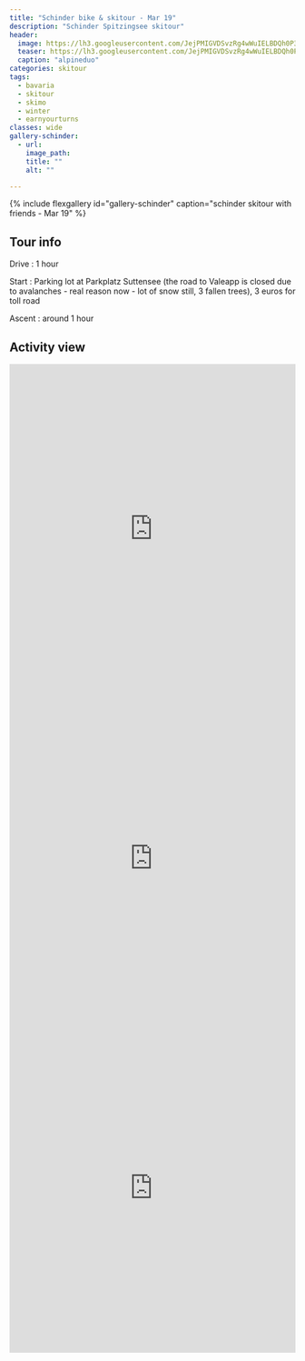 ```yaml
---
title: "Schinder bike & skitour - Mar 19"
description: "Schinder Spitzingsee skitour"
header:
  image: https://lh3.googleusercontent.com/JejPMIGVDSvzRg4wWuIELBDQh0P3vqhzmBdrWXL94GlDQyeGUpKnYCwpqubWejev3A15wjrGYGnZNU73hcnC981KwxS8GbV7MeY4qNVxNFI993ZkBn2u_DaJQzsrJ9hFASZGKl7zIHx-68CJJ3ftD_bQKF0deUumuXKBCQMuEKa9_2NSVXy0WxwwFlmUBEU3VztJy-a8EWXy9lvAFRBn7e5FgByD1f0-XbVGzGs6t8mhxug43eKu57dEfQ8ofYA9Z4wVjBAZjGu1pPa-gEoL73tW5vpHgI32pCXjoT9DK43-RxQyNABpEj7qrQewWcv8nrbg7dUn-__5FYx2F_xQ-xcRNcikR5faDwXnGClUtLzY0Y2FppA7Ip8ze1g0qln3N1zVlhc2ypQL6Nxtq00DqDnBZoNFqmAC7gQlL9vkGZRCWJnflb2_gRKfiiZvUR1fEjmOfraR-TL4yVEdKTfr-qogDtOpTAe2trPU6Hj5X-oIpctOlKYG_mxCNI_tFdFWTryBgsiYOXBkvYEp8lp9_dUBuYh-UT3QpsBVf0LpdEwYD4nl6sm0e4y4NBXGFyryyWZ-GHlPEPZB_A3Udf8XSyKzcwlA1gBm6OzXejucYQKLGEm56IJxhfPaOlAT9C_E7AaIzzQjYYrJk0D-h2jchao3fRU5MSlOy8wNPTOX-ClJ8bLbTYRp8wzVjDAVyG3co5GiGpaI1JLDoSOgXQorlxe_hA=w2054-h1542-no
  teaser: https://lh3.googleusercontent.com/JejPMIGVDSvzRg4wWuIELBDQh0P3vqhzmBdrWXL94GlDQyeGUpKnYCwpqubWejev3A15wjrGYGnZNU73hcnC981KwxS8GbV7MeY4qNVxNFI993ZkBn2u_DaJQzsrJ9hFASZGKl7zIHx-68CJJ3ftD_bQKF0deUumuXKBCQMuEKa9_2NSVXy0WxwwFlmUBEU3VztJy-a8EWXy9lvAFRBn7e5FgByD1f0-XbVGzGs6t8mhxug43eKu57dEfQ8ofYA9Z4wVjBAZjGu1pPa-gEoL73tW5vpHgI32pCXjoT9DK43-RxQyNABpEj7qrQewWcv8nrbg7dUn-__5FYx2F_xQ-xcRNcikR5faDwXnGClUtLzY0Y2FppA7Ip8ze1g0qln3N1zVlhc2ypQL6Nxtq00DqDnBZoNFqmAC7gQlL9vkGZRCWJnflb2_gRKfiiZvUR1fEjmOfraR-TL4yVEdKTfr-qogDtOpTAe2trPU6Hj5X-oIpctOlKYG_mxCNI_tFdFWTryBgsiYOXBkvYEp8lp9_dUBuYh-UT3QpsBVf0LpdEwYD4nl6sm0e4y4NBXGFyryyWZ-GHlPEPZB_A3Udf8XSyKzcwlA1gBm6OzXejucYQKLGEm56IJxhfPaOlAT9C_E7AaIzzQjYYrJk0D-h2jchao3fRU5MSlOy8wNPTOX-ClJ8bLbTYRp8wzVjDAVyG3co5GiGpaI1JLDoSOgXQorlxe_hA=w800-h300-no 
  caption: "alpineduo"
categories: skitour
tags:
  - bavaria
  - skitour
  - skimo
  - winter
  - earnyourturns
classes: wide
gallery-schinder:
  - url: 
    image_path: 
    title: ""
    alt: ""

---
```



{% include flexgallery id="gallery-schinder" caption="schinder skitour with friends - Mar 19" %}

## Tour info

Drive
: 1 hour

Start
: Parking lot at Parkplatz Suttensee (the road to Valeapp is closed due to avalanches - real reason now - lot of snow still, 3 fallen trees), 3 euros for toll road

Ascent
: around 1 hour 

## Activity view

<iframe src="https://www.komoot.com/tour/61901584/embed?profile=1" width="100%" height="580" frameborder="0" scrolling="no"></iframe>

<iframe src="https://www.komoot.com/tour/61901857/embed?profile=1" width="100%" height="580" frameborder="0" scrolling="no"></iframe>

<iframe src="https://www.komoot.com/tour/61901876/embed?profile=1" width="100%" height="580" frameborder="0" scrolling="no"></iframe>
